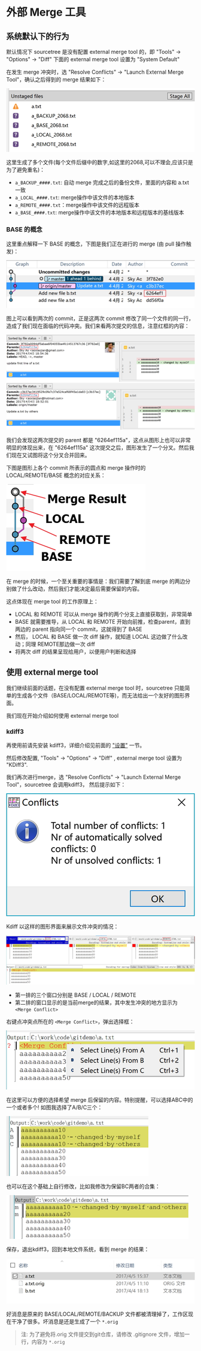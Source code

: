 # 外部 Merge 工具

## 系统默认下的行为

默认情况下 sourcetree 是没有配置 external merge tool 的，即 "Tools" -> "Options" -> "Diff" 下面的 external merge tool 设置为 "System Default"

在发生 merge 冲突时，选 "Resolve Conflicts" -> "Launch External Merge Tool"，确认之后得到的 merge 结果如下：

![](images/external/merge-tool-1.jpg)

这里生成了多个文件(每个文件后缀中的数字,如这里的2068,可以不理会,应该只是为了避免重名)：

- `a_BACKUP_####.txt`: 自动 merge 完成之后的备份文件，里面的内容和 a.txt 一致
- `a_LOCAL_####.txt`: merge操作中该文件的本地版本
- `a_REMOTE_####.txt`：merge操作中该文件的远程版本
- `a_BASE_####.txt`: merge操作中该文件的本地版本和远程版本的基线版本

### BASE 的概念

这里重点解释一下 BASE 的概念，下图是我们正在进行的 merge (由 pull 操作触发)：

![](images/external/base.jpg)

图上可以看到两次的 commit，正是这两次 commit 修改了同一个文件的同一行，造成了我们现在面临的代码冲突。我们来看两次提交的信息，注意红框的内容：

![](images/external/commit-1.jpg)
![](images/external/commit-2.jpg)

我们会发现这两次提交的 parent 都是 "6264ef115a"，这点从图形上也可以非常明显的体现出来，在 "6264ef115a" 这次提交之后，图形发生了一个分叉。然后我们现在又试图将这个分叉合并回来。

下图是图形上各个 commit 所表示的圆点和 merge 操作时的 LOCAL/REMOTE/BASE 概念的对应关系：

![](images/external/graph.jpg)

在 merge 的时候，一个至关重要的事情是：我们需要了解到底 merge 的两边分别做了什么改动，然后我们才能决定最后需要保留的内容。

这点体现在 merge tool 的工作原理上：

- LOCAL 和 REMOTE 可以从 merge 操作的两个分支上直接获取到，非常简单
- BASE 就需要推导，从 LOCAL 和 REMOTE 开始向前推，检查parent，直到两边的 parent 指向同一个 commit，这就得到了 BASE
- 然后， LOCAL 和 BASE 做一次 diff 操作，就知道 LOCAL 这边做了什么改动；同理 REMOTE那边做一次 diff
- 将两次 diff 的结果呈现给用户，以便用户判断和选择

## 使用 external merge tool

我们继续前面的话题，在没有配置 external merge tool 时，sourcetree 只能简单的生成各个文件（BASE/LOCAL/REMOTE等)，而无法给出一个友好的图形界面。

我们现在开始介绍如何使用 external merge tool

### kdiff3

再使用前请先安装 kdiff3，详细介绍见前面的 ["设置"](settings.md) 一节。

然后修改配置, "Tools" -> "Options" -> "Diff" , external merge tool 设置为 "KDiff3".

我们再次进行merge，选 "Resolve Conflicts" -> "Launch External Merge Tool"，sourcetree 会调用kdiff3， 然后提示如下：

![](images/external/kdiff3-1.jpg)

Kdiff 以这样的图形界面来展示文件冲突的情况：

![](images/external/kdiff3-2.jpg)

- 第一排的三个窗口分别是 BASE / LOCAL / REMOTE
- 第二排的窗口显示的是当前merge的结果，其中发生冲突的地方显示为 `<Merge Conflict>`

右键点冲突点所在的 `<Merge Conflict>`，弹出选择框：

![](images/external/kdiff3-3.jpg)

在这里可以方便的选择希望 merge 后保留的内容。特别提醒，可以选择ABC中的一个或者多个! 如图我选择了A/B/C三个：

![](images/external/kdiff3-4.jpg)

也可以在这个基础上自行修改，比如我修改为保留BC两者的合集：

![](images/external/kdiff3-5.jpg)

保存，退出kdiff3，回到本地文件系统，看到 merge 的结果：

![](images/external/kdiff3-6.jpg)

好消息是原来的 BASE/LOCAL/REMOTE/BACKUP 文件都被清理掉了，工作区现在干净了很多。坏消息是还是生成了一个 `*.orig`

> 注: 为了避免将.orig 文件提交到git仓库，请修改 .gitignore 文件，增加一行，内容为 `*.orig`